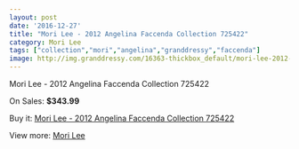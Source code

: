 ```yaml
---
layout: post
date: '2016-12-27'
title: "Mori Lee - 2012 Angelina Faccenda Collection 725422"
category: Mori Lee
tags: ["collection","mori","angelina","granddressy","faccenda"]
image: http://img.granddressy.com/16363-thickbox_default/mori-lee-2012-angelina-faccenda-collection-725422.jpg
---
```

Mori Lee - 2012 Angelina Faccenda Collection 725422

On Sales: **$343.99**
<a href="https://www.granddressy.com/en/mori-lee/15372-mori-lee-2012-angelina-faccenda-collection-725422.html"><amp-img layout="responsive" width="600" height="600" src="//img.granddressy.com/16363-thickbox_default/mori-lee-2012-angelina-faccenda-collection-725422.jpg" alt="Mori Lee - 2012 Angelina Faccenda Collection 725422 0" /></a>

Buy it: [Mori Lee - 2012 Angelina Faccenda Collection 725422](https://www.granddressy.com/en/mori-lee/15372-mori-lee-2012-angelina-faccenda-collection-725422.html "Mori Lee - 2012 Angelina Faccenda Collection 725422")

View more: [Mori Lee](https://www.granddressy.com/en/185-mori-lee "Mori Lee")